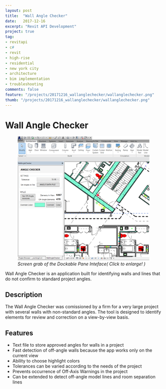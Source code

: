 ```yaml
---
layout: post
title:  "Wall Angle Checker"
date:   2017-12-16
excerpt: "Revit API Development"
project: true
tag:
- revitapi
- c#
- revit
- high-rise
- residential
- new york city
- architecture
- bim implementation
- troubleshooting
comments: false
feature: "/projects/20171216_wallanglechecker/wallanglechecker.png"
thumb: "/projects/20171216_wallanglechecker/wallanglechecker.png"
---
```


# Wall Angle Checker
<figure>
<a href="/projects/20171216_wallanglechecker/wallanglechecker.png"><img src="/projects/20171216_wallanglechecker/wallanglechecker.png"></a>
<figurecaption><i>Screen grab of the Dockable Pane Inteface( Click to enlarge! )</i></figurecaption>
</figure>
Wall Angle Checker is an application built for identifying walls and lines that do not confirm to standard project angles.

## Description
The Wall Angle Checker was comissioned by a firm for a very large project with several walls with non-standard angles.
The tool is designed to identify elements for review and correction on a view-by-view basis.

## Features
* Text file to store approved angles for walls in a project
* Fast detection of off-angle walls because the app works only on the current view
* Ability to choose highlight colors
* Tolerances can be varied according to the needs of the project
* Prevents occurrence of Off-Axis Warnings in the project
* Can be extended to detect off-angle model lines and room separation lines
